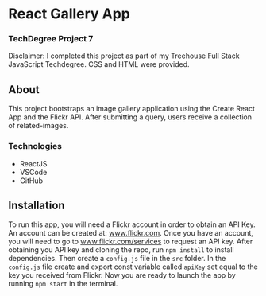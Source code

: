 # React Gallery App
### TechDegree Project 7  
Disclaimer: I completed this project as part of my Treehouse Full Stack JavaScript Techdegree. CSS and HTML were provided.

## About
This project bootstraps an image gallery application using the Create React App and the Flickr API.  After submitting a query, users receive a collection of related-images.

### Technologies
* ReactJS
* VSCode
* GitHub

## Installation
To run this app, you will need a Flickr account in order to obtain an API Key.  An account can be created at: www.flickr.com.
Once you have an account, you will need to go to www.flickr.com/services to request an API key.
After obtaining you API key and cloning the repo, run `npm install` to install dependencies.  Then create a `config.js` file 
in the `src` folder.  In the `config.js` file create and export const variable called `apiKey` set equal to the key you received 
from Flickr.  Now you are ready to launch the app by running `npm start` in the terminal.
